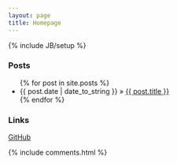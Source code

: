 ```yaml
---
layout: page
title: Homepage
---
```

{% include JB/setup %}

### Posts 

<ul class="posts">
  {% for post in site.posts %}
    <li><span>{{ post.date | date_to_string }}</span> &raquo; <a href="{{ BASE_PATH }}{{ post.url }}">{{ post.title }}</a></li>
  {% endfor %}
</ul>

### Links
[GitHub][github]

[github]: https://github.com/zhouyiqi91/zhouyiqi91.github.io

{% include comments.html %}

